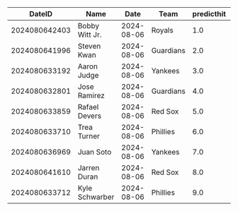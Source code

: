DateID         |  Name            |  Date        |  Team       |  predicthit  |  predicthitproba     |  hitbool  |  Last7DaysAVG  |  Last15DaysAVG  |  Last30DaysAVG
---------------|------------------|--------------|-------------|--------------|----------------------|-----------|----------------|-----------------|---------------
2024080642403  |  Bobby Witt Jr.  |  2024-08-06  |  Royals     |  1.0         |  0.6638296937931817  |  False    |  0.286         |  0.386          |  0.43
2024080641996  |  Steven Kwan     |  2024-08-06  |  Guardians  |  2.0         |  0.6473551258110072  |  False    |  0.304         |  0.273          |  0.255
2024080633192  |  Aaron Judge     |  2024-08-06  |  Yankees    |  3.0         |  0.6237805625765     |  False    |  0.471         |  0.429          |  0.365
2024080632801  |  Jose Ramirez    |  2024-08-06  |  Guardians  |  4.0         |  0.6201518929904223  |  False    |  0.391         |  0.358          |  0.319
2024080633859  |  Rafael Devers   |  2024-08-06  |  Red Sox    |  5.0         |  0.6185107289674568  |  False    |  0.429         |  0.426          |  0.37
2024080633710  |  Trea Turner     |  2024-08-06  |  Phillies   |  6.0         |  0.6140741465609155  |  False    |  0.136         |  0.157          |  0.233
2024080636969  |  Juan Soto       |  2024-08-06  |  Yankees    |  7.0         |  0.6140122131812261  |  False    |  0.316         |  0.333          |  0.363
2024080641610  |  Jarren Duran    |  2024-08-06  |  Red Sox    |  8.0         |  0.6132761599822905  |  False    |  0.357         |  0.328          |  0.356
2024080633712  |  Kyle Schwarber  |  2024-08-06  |  Phillies   |  9.0         |  0.6122005930710283  |  False    |  0.318         |  0.304          |  0.256

